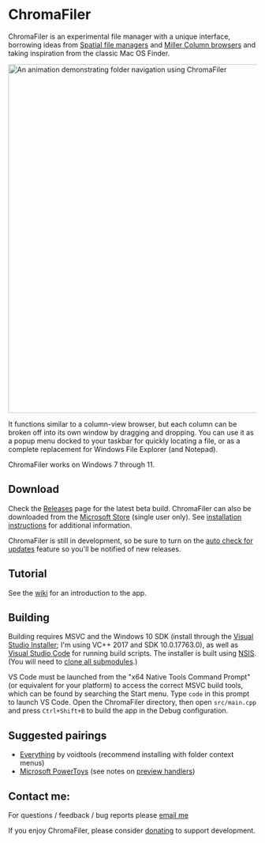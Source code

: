# ChromaFiler

ChromaFiler is an experimental file manager with a unique interface, borrowing ideas from [Spatial file managers](https://en.wikipedia.org/wiki/Spatial_file_manager) and [Miller Column browsers](https://en.wikipedia.org/wiki/Miller_columns) and taking inspiration from the classic Mac OS Finder.

<img src="https://user-images.githubusercontent.com/8228102/201300188-1f07c66d-759b-45a9-aa70-34a8fe2a531a.gif" width="706" alt="An animation demonstrating folder navigation using ChromaFiler">

It functions similar to a column-view browser, but each column can be broken off into its own window by dragging and dropping. You can use it as a popup menu docked to your taskbar for quickly locating a file, or as a complete replacement for Windows File Explorer (and Notepad).

ChromaFiler works on Windows 7 through 11.

## Download

Check the [Releases](https://github.com/vanjac/chromafiler/releases) page for the latest beta build. ChromaFiler can also be downloaded from the [Microsoft Store](https://apps.microsoft.com/store/detail/XPFFWH44RPBGQJ) (single user only). See [installation instructions](https://github.com/vanjac/chromafiler/wiki/Installation) for additional information.

ChromaFiler is still in development, so be sure to turn on the [auto check for updates](https://github.com/vanjac/chromafiler/wiki/Settings#updateabout) feature so you'll be notified of new releases.

## Tutorial

See the [wiki](https://github.com/vanjac/chromafiler/wiki/Tutorial) for an introduction to the app.

## Building

Building requires MSVC and the Windows 10 SDK (install through the [Visual Studio Installer](https://visualstudio.microsoft.com/downloads/); I'm using VC++ 2017 and SDK 10.0.17763.0), as well as [Visual Studio Code](https://code.visualstudio.com/) for running build scripts. The installer is built using [NSIS](https://nsis.sourceforge.io/Main_Page). (You will need to [clone all submodules](https://git-scm.com/book/en/v2/Git-Tools-Submodules#_cloning_submodules).)

VS Code must be launched from the "x64 Native Tools Command Prompt" (or equivalent for your platform) to access the correct MSVC build tools, which can be found by searching the Start menu. Type `code` in this prompt to launch VS Code. Open the ChromaFiler directory, then open `src/main.cpp` and press `Ctrl+Shift+B` to build the app in the Debug configuration.

## Suggested pairings

- [Everything](https://www.voidtools.com/) by voidtools (recommend installing with folder context menus)
- [Microsoft PowerToys](https://github.com/microsoft/PowerToys) (see notes on [preview handlers](https://github.com/vanjac/chromafiler/wiki/Preview-Handlers))

## Contact me:

For questions / feedback / bug reports please [email me](https://chroma.zone/contact)

If you enjoy ChromaFiler, please consider [donating](https://chroma.zone/donate) to support development.
